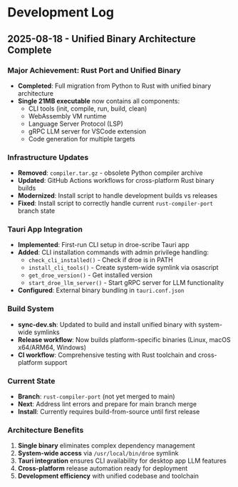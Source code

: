 # Development Log

## 2025-08-18 - Unified Binary Architecture Complete

### Major Achievement: Rust Port and Unified Binary
- **Completed**: Full migration from Python to Rust with unified binary architecture
- **Single 21MB executable** now contains all components:
  - CLI tools (init, compile, run, build, clean)
  - WebAssembly VM runtime 
  - Language Server Protocol (LSP)
  - gRPC LLM server for VSCode extension
  - Code generation for multiple targets

### Infrastructure Updates
- **Removed**: `compiler.tar.gz` - obsolete Python compiler archive
- **Updated**: GitHub Actions workflows for cross-platform Rust binary builds
- **Modernized**: Install script to handle development builds vs releases
- **Fixed**: Install script to correctly handle current `rust-compiler-port` branch state

### Tauri App Integration
- **Implemented**: First-run CLI setup in droe-scribe Tauri app
- **Added**: CLI installation commands with admin privilege handling:
  - `check_cli_installed()` - Check if droe is in PATH
  - `install_cli_tools()` - Create system-wide symlink via osascript
  - `get_droe_version()` - Get installed version
  - `start_droe_llm_server()` - Start gRPC server for LLM functionality
- **Configured**: External binary bundling in `tauri.conf.json`

### Build System
- **sync-dev.sh**: Updated to build and install unified binary with system-wide symlinks
- **Release workflow**: Now builds platform-specific binaries (Linux, macOS x64/ARM64, Windows)
- **CI workflow**: Comprehensive testing with Rust toolchain and cross-platform support

### Current State
- **Branch**: `rust-compiler-port` (not yet merged to main)
- **Next**: Address lint errors and prepare for main branch merge
- **Install**: Currently requires build-from-source until first release

### Architecture Benefits
1. **Single binary** eliminates complex dependency management
2. **System-wide access** via `/usr/local/bin/droe` symlink
3. **Tauri integration** ensures CLI availability for desktop app LLM features
4. **Cross-platform** release automation ready for deployment
5. **Development efficiency** with unified codebase and toolchain